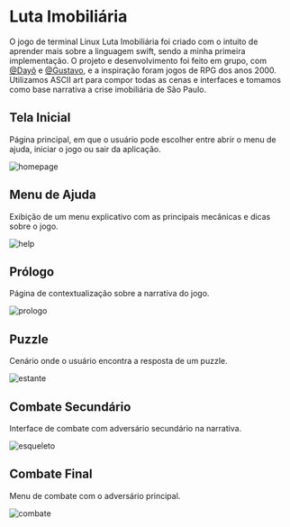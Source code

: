 # Luta Imobiliária 

O jogo de terminal Linux Luta Imobiliária foi criado com o intuito de aprender mais sobre a linguagem swift, sendo a minha primeira implementação. O projeto e desenvolvimento foi feito em grupo, com [@Dayô](https://github.com/dayoleal) e [@Gustavo](https://github.com/7uigi), e a inspiração foram jogos de RPG dos anos 2000. Utilizamos ASCII art para compor todas as cenas e interfaces e tomamos como base narrativa a crise imobiliária de São Paulo.

## Tela Inicial
 Página principal, em que o usuário pode escolher entre abrir o menu de ajuda, iniciar o jogo ou sair da aplicação.
 
![homepage](https://github.com/dayoleal/Luta-Imobili-ria/blob/baa2dd28ed0dd1fc241f3953b827215de20efa15/assets/homepage.png)

## Menu de Ajuda
 Exibição de um menu explicativo com as principais mecânicas e dicas sobre o jogo.
 
![help](https://github.com/dayoleal/Luta-Imobili-ria/blob/baa2dd28ed0dd1fc241f3953b827215de20efa15/assets/help.png)

## Prólogo
Página de contextualização sobre a narrativa do jogo.

![prologo](https://github.com/dayoleal/Luta-Imobili-ria/blob/baa2dd28ed0dd1fc241f3953b827215de20efa15/assets/prologo.png)

## Puzzle
Cenário onde o usuário encontra a resposta de um puzzle.

![estante](https://github.com/dayoleal/Luta-Imobili-ria/blob/baa2dd28ed0dd1fc241f3953b827215de20efa15/assets/estante.png)

## Combate Secundário
Interface de combate com adversário secundário na narrativa.

![esqueleto](https://github.com/dayoleal/Luta-Imobili-ria/blob/baa2dd28ed0dd1fc241f3953b827215de20efa15/assets/esqueleto.png)


## Combate Final
Menu de combate com o adversário principal.

![combate](https://github.com/dayoleal/Luta-Imobili-ria/blob/baa2dd28ed0dd1fc241f3953b827215de20efa15/assets/combate.png)
